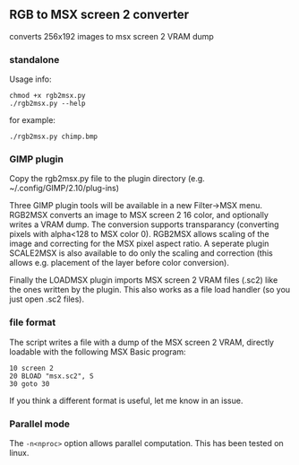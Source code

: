 ## RGB to MSX screen 2 converter ##

converts 256x192 images to msx screen 2 VRAM dump

### standalone ###

Usage info:
```
chmod +x rgb2msx.py
./rgb2msx.py --help
```

for example:
```
./rgb2msx.py chimp.bmp
```

### GIMP plugin ###

Copy the rgb2msx.py file to the plugin directory (e.g. 
~/.config/GIMP/2.10/plug-ins)

Three GIMP plugin tools will be available in a new Filter->MSX menu. 
RGB2MSX converts an image to MSX screen 2 16 color, and optionally 
writes a VRAM dump. The conversion supports transparancy (converting 
pixels with alpha<128 to MSX color 0). RGB2MSX allows scaling of the 
image and correcting for the MSX pixel aspect ratio. A seperate plugin 
SCALE2MSX is also available to do only the scaling and correction (this 
allows e.g. placement of the layer before color conversion).

Finally the LOADMSX plugin imports MSX screen 2 VRAM files (.sc2) like
the ones written by the plugin. This also works as a file load handler
(so you just open .sc2 files).

### file format ###

The script writes a file with a dump of the MSX screen 2 VRAM, directly 
loadable with the following MSX Basic program:
```
10 screen 2
20 BLOAD "msx.sc2", S
30 goto 30
```
If you think a different format is useful, let me know in an issue.

### Parallel mode ###

The ```-n<nproc>``` option allows parallel computation. 
This has been tested on linux. 
